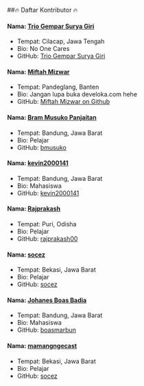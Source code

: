 ##🔥 Daftar Kontributor 🔥

#### Nama: [Trio Gempar Surya Giri](https://github.com/triogempar/)
- Tempat: Cilacap, Jawa Tengah
- Bio: No One Cares
- GitHub: [Trio Gempar Surya Giri](https://github.com/triogempar/)

#### Nama: [Miftah Mizwar](https://github.com/mizwardomlank/)
- Tempat: Pandeglang, Banten
- Bio: Jangan lupa buka develoka.com hehe
- GitHub: [Miftah Mizwar on Github](https://github.com/mizwardomlank/)

#### Nama: [Bram Musuko Panjaitan](https://github.com/bmusuko)
- Tempat: Bandung, Jawa Barat
- Bio: Pelajar
- GitHub: [bmusuko](https://github.com/bmusuko)

#### Nama: [kevin2000141](https://github.com/kevin2000141)
- Tempat: Bandung, Jawa Barat
- Bio: Mahasiswa
- GitHub: [kevin2000141](https://github.com/kevin2000141)

#### Nama: [Rajprakash](https://github.com/rajprakash00)
- Tempat: Puri, Odisha
- Bio: Pelajar
- GitHub: [rajprakash00](https://github.com/rajprakash00)

#### Nama: [socez](https://github.com/socez)
- Tempat: Bekasi, Jawa Barat
- Bio: Pelajar
- GitHub: [socez](https://github.com/socez)

#### Nama: [Johanes Boas Badia](https://github.com/boasmarbun)
- Tempat: Bandung, Jawa Barat
- Bio: Mahasiswa
- GitHub: [boasmarbun](https://github.com/boasmarbun)

#### Nama: [mamangngecast](https://github.com/mamangngecast)
- Tempat: Bekasi, Jawa Barat
- Bio: Pelajar
- GitHub: [socez](https://github.com/mamangngecast)
